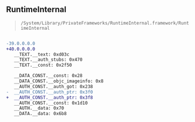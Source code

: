 ## RuntimeInternal

> `/System/Library/PrivateFrameworks/RuntimeInternal.framework/RuntimeInternal`

```diff

-39.0.0.0.0
+40.0.0.0.0
   __TEXT.__text: 0xd03c
   __TEXT.__auth_stubs: 0x470
   __TEXT.__const: 0x2f50

   __DATA_CONST.__const: 0x28
   __DATA_CONST.__objc_imageinfo: 0x8
   __AUTH_CONST.__auth_got: 0x238
-  __AUTH_CONST.__auth_ptr: 0x3f0
+  __AUTH_CONST.__auth_ptr: 0x3f8
   __AUTH_CONST.__const: 0x1d10
   __AUTH.__data: 0x70
   __DATA.__data: 0x6b8

```

